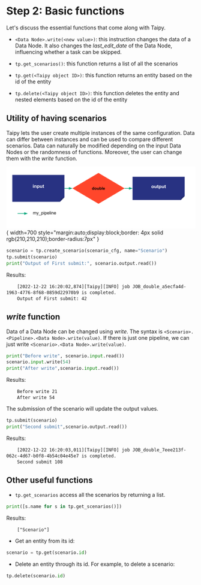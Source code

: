 # Step 2: Basic functions

Let's discuss the essential functions that come along with Taipy.

- `<Data Node>.write(<new value>)`: this instruction changes the data of a Data Node. It also changes the _last_edit_date_ of the Data Node, influencing whether a task can be skipped.

- `tp.get_scenarios()`: this function returns a list of all the scenarios

- `tp.get(<Taipy object ID>)`: this function returns an entity based on the id of the entity

- `tp.delete(<Taipy object ID>)`: this function deletes the entity and nested elements based on the id of the entity

## Utility of having scenarios

Taipy lets the user create multiple instances of the same configuration. Data can differ between instances and can be used to compare different scenarios. Data can naturally be modified depending on the input Data Nodes or the randomness of functions. Moreover, the user can change them with the _write_ function.

![](config_02.svg){ width=700 style="margin:auto;display:block;border: 4px solid rgb(210,210,210);border-radius:7px" }

```python
scenario = tp.create_scenario(scenario_cfg, name="Scenario")
tp.submit(scenario)
print("Output of First submit:", scenario.output.read())
```
Results:
```
    [2022-12-22 16:20:02,874][Taipy][INFO] job JOB_double_a5ecfa4d-1963-4776-8f68-0859d22970b9 is completed.
    Output of First submit: 42
```

## _write_ function

Data of a Data Node can be changed using _write_. The syntax is `<Scenario>.<Pipeline>.<Data Node>.write(value)`. If there is just one pipeline, we can just write `<Scenario>.<Data Node>.write(value)`.


```python
print("Before write", scenario.input.read())
scenario.input.write(54)
print("After write",scenario.input.read())
```

Results:
```
    Before write 21
    After write 54
```

The submission of the scenario will update the output values.


```python
tp.submit(scenario)
print("Second submit",scenario.output.read())
```
Results:
```
    [2022-12-22 16:20:03,011][Taipy][INFO] job JOB_double_7eee213f-062c-4d67-b0f8-4b54c04e45e7 is completed.
    Second submit 108
```
    
## Other useful functions

- `tp.get_scenarios` access all the scenarios by returning a list.

```python
print([s.name for s in tp.get_scenarios()])
```

Results:
```
    ["Scenario"]
```

- Get an entity from its id:

```python
scenario = tp.get(scenario.id)
```

- Delete an entity through its id. For example, to delete a scenario:

```python
tp.delete(scenario.id)
```

